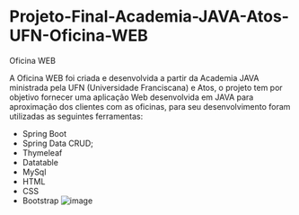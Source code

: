 # Projeto-Final-Academia-JAVA-Atos-UFN-Oficina-WEB

Oficina WEB

A Oficina WEB foi criada e desenvolvida a partir da Academia JAVA ministrada pela UFN (Universidade Franciscana) e Atos, o projeto tem por objetivo fornecer uma aplicação Web desenvolvida em JAVA para aproximação dos clientes com as oficinas, para seu desenvolvimento foram utilizadas as seguintes ferramentas:

  - Spring Boot
  - Spring Data CRUD;
  - Thymeleaf
  - Datatable
  - MySql
  - HTML
  - CSS
  - Bootstrap
  ![image](https://user-images.githubusercontent.com/114536957/208187329-74f20e05-a40d-4f8f-9235-b3a0dbe7aaad.png)

  
